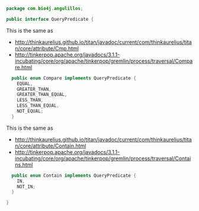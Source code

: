 
```java
package com.bio4j.angulillos;

public interface QueryPredicate {
```

This is the same as
- http://thinkaurelius.github.io/titan/javadoc/current/com/thinkaurelius/titan/core/attribute/Cmp.html
- http://tinkerpop.apache.org/javadocs/3.1.1-incubating/core/org/apache/tinkerpop/gremlin/process/traversal/Compare.html


```java
  public enum Compare implements QueryPredicate {
    EQUAL,
    GREATER_THAN,
    GREATER_THAN_EQUAL,
    LESS_THAN,
    LESS_THAN_EQUAL,
    NOT_EQUAL;
  }
```

This is the same as
- http://thinkaurelius.github.io/titan/javadoc/current/com/thinkaurelius/titan/core/attribute/Contain.html
- http://tinkerpop.apache.org/javadocs/3.1.1-incubating/core/org/apache/tinkerpop/gremlin/process/traversal/Contains.html


```java
  public enum Contain implements QueryPredicate {
    IN,
    NOT_IN;
  }

}

```




[main/java/com/bio4j/angulillos/AnyEdgeType.java]: AnyEdgeType.java.md
[main/java/com/bio4j/angulillos/AnyElementType.java]: AnyElementType.java.md
[main/java/com/bio4j/angulillos/AnyProperty.java]: AnyProperty.java.md
[main/java/com/bio4j/angulillos/AnyVertexType.java]: AnyVertexType.java.md
[main/java/com/bio4j/angulillos/Arity.java]: Arity.java.md
[main/java/com/bio4j/angulillos/conversions.java]: conversions.java.md
[main/java/com/bio4j/angulillos/Labeled.java]: Labeled.java.md
[main/java/com/bio4j/angulillos/QueryPredicate.java]: QueryPredicate.java.md
[main/java/com/bio4j/angulillos/TypedEdgeIndex.java]: TypedEdgeIndex.java.md
[main/java/com/bio4j/angulillos/TypedElementIndex.java]: TypedElementIndex.java.md
[main/java/com/bio4j/angulillos/TypedGraph.java]: TypedGraph.java.md
[main/java/com/bio4j/angulillos/TypedVertexIndex.java]: TypedVertexIndex.java.md
[main/java/com/bio4j/angulillos/TypedVertexQuery.java]: TypedVertexQuery.java.md
[main/java/com/bio4j/angulillos/UntypedGraph.java]: UntypedGraph.java.md
[main/java/com/bio4j/angulillos/UntypedGraphSchema.java]: UntypedGraphSchema.java.md
[test/java/com/bio4j/angulillos/Twitter.java]: ../../../../../test/java/com/bio4j/angulillos/Twitter.java.md
[test/java/com/bio4j/angulillos/TwitterGraphTestSuite.java]: ../../../../../test/java/com/bio4j/angulillos/TwitterGraphTestSuite.java.md